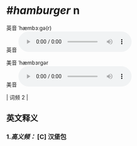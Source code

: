 # ***\#hamburger*** n
英音 ˈhæmbɜːɡə(r)  
英音
<audio src="./media/hamburger-B.aac" controls="controls"></audio>

美音 ˈhæmbɜrɡər  
美音
<audio src="./media/hamburger.aac" controls="controls"></audio>



| 词频 2 |  

英文释义
---
### 1.*高义频：* **[C] 汉堡包**  



